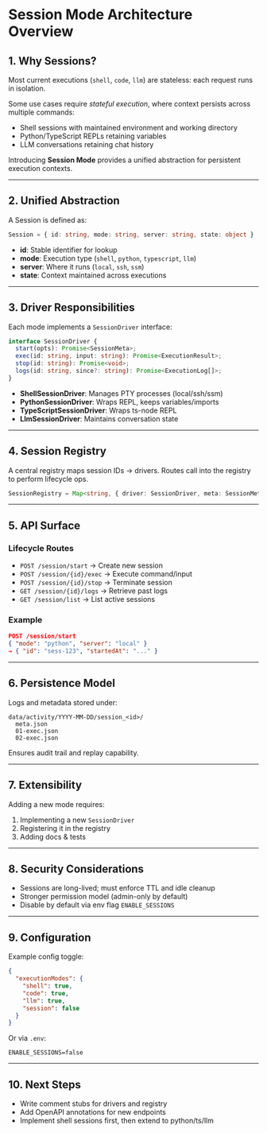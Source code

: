 # Session Mode Architecture Overview

## 1. Why Sessions?
Most current executions (`shell`, `code`, `llm`) are stateless: each request runs in isolation.

Some use cases require *stateful execution*, where context persists across multiple commands:
- Shell sessions with maintained environment and working directory
- Python/TypeScript REPLs retaining variables
- LLM conversations retaining chat history

Introducing **Session Mode** provides a unified abstraction for persistent execution contexts.

---

## 2. Unified Abstraction
A Session is defined as:
```ts
Session = { id: string, mode: string, server: string, state: object }
```
- **id**: Stable identifier for lookup
- **mode**: Execution type (`shell`, `python`, `typescript`, `llm`)
- **server**: Where it runs (`local`, `ssh`, `ssm`)
- **state**: Context maintained across executions

---

## 3. Driver Responsibilities
Each mode implements a `SessionDriver` interface:
```ts
interface SessionDriver {
  start(opts): Promise<SessionMeta>;
  exec(id: string, input: string): Promise<ExecutionResult>;
  stop(id: string): Promise<void>;
  logs(id: string, since?: string): Promise<ExecutionLog[]>;
}
```
- **ShellSessionDriver**: Manages PTY processes (local/ssh/ssm)
- **PythonSessionDriver**: Wraps REPL, keeps variables/imports
- **TypeScriptSessionDriver**: Wraps ts-node REPL
- **LlmSessionDriver**: Maintains conversation state

---

## 4. Session Registry
A central registry maps session IDs → drivers. Routes call into the registry to perform lifecycle ops.
```ts
SessionRegistry = Map<string, { driver: SessionDriver, meta: SessionMeta }>
```

---

## 5. API Surface

### Lifecycle Routes
- `POST /session/start` → Create new session
- `POST /session/{id}/exec` → Execute command/input
- `POST /session/{id}/stop` → Terminate session
- `GET /session/{id}/logs` → Retrieve past logs
- `GET /session/list` → List active sessions

### Example
```json
POST /session/start
{ "mode": "python", "server": "local" }
→ { "id": "sess-123", "startedAt": "..." }
```

---

## 6. Persistence Model
Logs and metadata stored under:
```
data/activity/YYYY-MM-DD/session_<id>/
  meta.json
  01-exec.json
  02-exec.json
```
Ensures audit trail and replay capability.

---

## 7. Extensibility
Adding a new mode requires:
1. Implementing a new `SessionDriver`
2. Registering it in the registry
3. Adding docs & tests

---

## 8. Security Considerations
- Sessions are long-lived; must enforce TTL and idle cleanup
- Stronger permission model (admin-only by default)
- Disable by default via env flag `ENABLE_SESSIONS`

---

## 9. Configuration
Example config toggle:
```json
{
  "executionModes": {
    "shell": true,
    "code": true,
    "llm": true,
    "session": false
  }
}
```
Or via `.env`:
```env
ENABLE_SESSIONS=false
```

---

## 10. Next Steps
- Write comment stubs for drivers and registry
- Add OpenAPI annotations for new endpoints
- Implement shell sessions first, then extend to python/ts/llm

